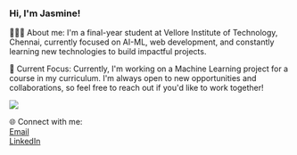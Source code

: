 

### Hi, I'm Jasmine!

👩🏻‍💻 About me:
I'm a final-year student at Vellore Institute of Technology, Chennai, currently focused on AI-ML, web development, and constantly learning new technologies to build impactful projects.

🎯 Current Focus:
Currently, I'm working on a Machine Learning project for a course in my curriculum. I'm always open to new opportunities and collaborations, so feel free to reach out if you'd like to work together!

![](https://komarev.com/ghpvc/?username=JasmineBorse&color=lightgrey)

🌐 Connect with me:  
[Email](mailto:jasmineborse@gmail.com)  
[LinkedIn](https://www.linkedin.com/in/jasmine-borse-a340381b8)








